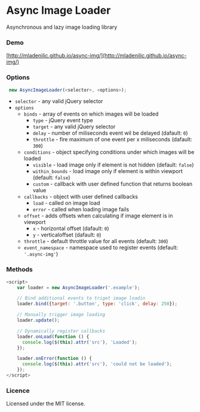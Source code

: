 # Async Image Loader
Asynchronous and lazy image loading library

### Demo

[http://mladenilic.github.io/async-img/](http://mladenilic.github.io/async-img/)

### Options

```JavaScript
 new AsyncImageLoader(<selector>, <options>);
```

* `selector` - any valid jQuery selector
* `options`
    * `binds` - array of events on which images will be loaded
        * `type` - jQuery event type
        * `target` - any valid jQuery selector
        * `delay` - number of miliseconds event wil be delayed (dafault: `0`)
        * `throttle` - fire maximum of one event per x miliseconds (dafault: `300`)
    * `conditions` - object specifying conditions under which images will be loaded
        * `visible` - load image only if element is not hidden (default: `false`)
        * `within_bounds` - load image only if element is within viewport (default: `false`)
        * `custom` - callback with user defined function that returns boolean value
    * `callbacks` - object with user defined callbacks
        * `load` - called on image load
        * `error` - called when loading image fails
    * `offset` - adds offsets when calculating if image element is in viewport
        * `x` - horizontal offset (dafault: `0`)
        * `y` - verticaloffset (dafault: `0`)
    * `throttle` - default throttle value for all events (default: `300`)
    * `event_namespace` - namespace used to register events (default: `'.async-img'`)

### Methods

```JavaScript
<script>
    var loader = new AsyncImageLoader('.example');

    // Bind additional events to triget image loadin
    loader.bind({target: '.button', type: 'click', delay: 250});

    // Manually trigger image loading
    loader.update();

    // Dynamically register callbacks
    loader.onLoad(function () {
      console.log($(this).attr('src'), 'Loaded');
    });

    loader.onError(function () {
      console.log($(this).attr('src'), 'could not be loaded');
    });
</script>
```
### Licence
Licensed under the MIT license.
